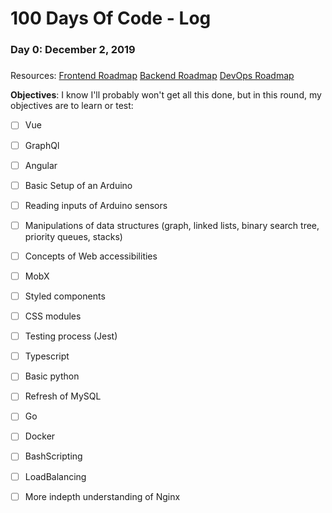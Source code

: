 # 100 Days Of Code - Log

### Day 0: December 2, 2019
##### 

Resources:
[Frontend Roadmap](https://roadmap.sh/frontend)
[Backend Roadmap](https://roadmap.sh/backend)
[DevOps Roadmap](https://roadmap.sh/devops)

**Objectives**: I know I'll probably won't get all this done, but in this round, my objectives are to learn or test: 

- [ ] Vue
- [ ] GraphQl
- [ ] Angular
- [ ] Basic Setup of an Arduino
- [ ] Reading inputs of Arduino sensors
- [ ] Manipulations of data structures (graph, linked lists, binary search tree, priority queues, stacks)
- [ ] Concepts of Web accessibilities 
- [ ] MobX
- [ ] Styled components
- [ ] CSS modules
- [ ] Testing process (Jest)
- [ ] Typescript
- [ ] Basic python
- [ ] Refresh of MySQL
- [ ] Go
- [ ] Docker
- [ ] BashScripting
- [ ] LoadBalancing
- [ ] More indepth understanding of Nginx

